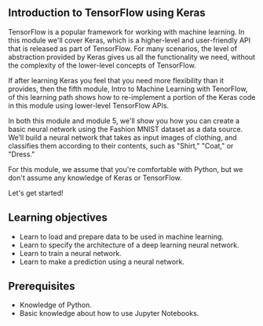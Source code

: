 ## Introduction to TensorFlow using Keras

TensorFlow is a popular framework for working with machine learning. In this module we'll cover Keras, which is a higher-level and user-friendly API that is released as part of TensorFlow. For many scenarios, the level of abstraction provided by Keras gives us all the functionality we need, without the complexity of the lower-level concepts of TensorFlow.

If after learning Keras you feel that you need more flexibility than it provides, then the fifth module, Intro to Machine Learning with TenorFlow, of this learning path shows how to re-implement a portion of the Keras code in this module using lower-level TensorFlow APIs. 

In both this module and module 5, we'll show you how you can create a basic neural network using the Fashion MNIST dataset as a data source. We’ll build a neural network that takes as input images of clothing, and classifies them according to their contents, such as "Shirt," "Coat," or "Dress."

For this module, we assume that you're comfortable with Python, but we don't assume any knowledge of Keras or TensorFlow. 

Let's get started!


## Learning objectives
- Learn to load and prepare data to be used in machine learning.
- Learn to specify the architecture of a deep learning neural network.
- Learn to train a neural network.
- Learn to make a prediction using a neural network.


## Prerequisites
- Knowledge of Python.
- Basic knowledge about how to use Jupyter Notebooks.
